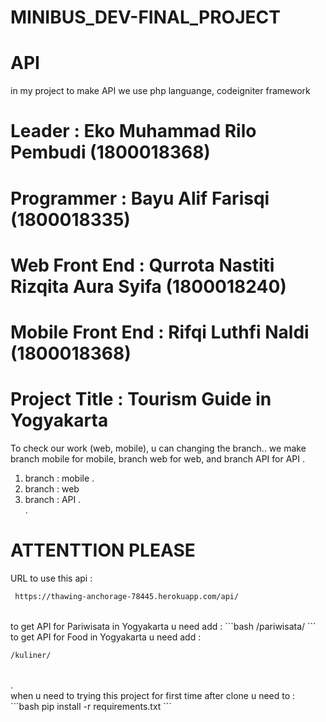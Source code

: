 # MINIBUS_DEV-FINAL_PROJECT
 # API
 in my project to make API we use php languange, codeigniter framework

# Leader : Eko Muhammad Rilo Pembudi (1800018368)
# Programmer : Bayu Alif Farisqi (1800018335)
# Web Front End : Qurrota Nastiti Rizqita Aura Syifa (1800018240)
# Mobile Front End : Rifqi Luthfi Naldi (1800018368)

# Project Title : Tourism Guide in Yogyakarta

To check our work (web, mobile), u can changing the branch.. we make branch mobile for mobile, branch web for web, and branch API for API
.
1. branch : mobile
.
2. branch : web
3. branch : API
.<br>
.<br>
# ATTENTTION PLEASE<br>
URL to use this api :
```bash
 https://thawing-anchorage-78445.herokuapp.com/api/
```
<br>
to get API for Pariwisata in Yogyakarta u need add : 
```bash
/pariwisata/
```
<br>
to get API for Food in Yogyakarta u need add : 

```bash
/kuliner/ 
```
<br>
.<br>
when u need to trying this project for first time after clone u need to : 
```bash
pip install -r requirements.txt
```
